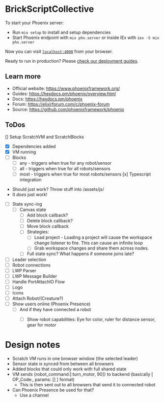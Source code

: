 # BrickScriptCollective

To start your Phoenix server:

  * Run `mix setup` to install and setup dependencies
  * Start Phoenix endpoint with `mix phx.server` or inside IEx with `iex -S mix phx.server`

Now you can visit [`localhost:4000`](http://localhost:4000) from your browser.

Ready to run in production? Please [check our deployment guides](https://hexdocs.pm/phoenix/deployment.html).

## Learn more

  * Official website: https://www.phoenixframework.org/
  * Guides: https://hexdocs.pm/phoenix/overview.html
  * Docs: https://hexdocs.pm/phoenix
  * Forum: https://elixirforum.com/c/phoenix-forum
  * Source: https://github.com/phoenixframework/phoenix


## ToDos
[] Setup ScratchVM and ScratchBlocks
  - [x] Dependencies added
  - [x] VM running
  - [ ] Blocks
    - [ ] any - triggers when true for any robot/sensor
    - [ ] all - triggers when true for all robots/sensors
    - [ ] most - triggers when true for most robots/sensors
[x] Typescript integration 
  - Should just work? Throw stuff into /assets/js/
  - It _does_ just work!
- [ ] State sync-ing
  - [ ] Canvas state
    - [ ] Add block callback?
    - [ ] Delete block callback?
    - [ ] Move block callback
    - [ ] Strategies:
      - [ ] Load project - Loading a project will cause the workspace change listener to fire. This can cause an infinite loop
      - [ ] Grab workspace changes and share them across nodes.
    - [ ] Full state sync? What happens if someone joins late?
- [ ] Leader selection
- [ ] Robot connections
- [ ] LWP Parser
- [ ] LWP Message Builder
- [ ] Handle PortAttachIO Flow
- [ ] Logo
- [ ] Icons
- [ ] Attach Robot/(Creature?)
- [ ] Show users online (Phoenix Presence)
  - [ ] And if they have connected a robot
    - [ ] Show robot capabilities: Eye for color, ruler for distance sensor, gear for motor


# Design notes

- Scratch VM runs in one browser window (the selected leader)
- Sensor state is synced from between all browsers
- Added blocks that could only work with full shared state
- VM sends {robot_command:[:turn_motor, 90]} to backend (basically [ OP_Code:, params: [] ] format)
  - This is then sent out to all browsers that send it to connected robot
- Can Phoenix Presence be used for that?
  - Use a channel
